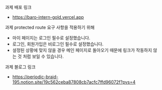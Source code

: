 과제 배포 링크
- https://baro-intern-gold.vercel.app

과제 protected route 요구 사항을 적용하기 위해
- 마이 페이지는 로그인 필수로 설정했습니다.
- 로그인, 회원가입은 비로그인 필수로 설정했습니다.
- 설정된 상황에 맞지 않을 경우 메인 페이지로 돌아오기 때문에 링크가 작동하지 않는 것 처럼 보일 수 있습니다.

과제 블로그 링크
- https://periodic-braid-195.notion.site/19c562ceba87808cb7acfc7ffd96072f?pvs=4
